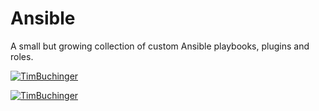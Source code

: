 # Ansible

A small but growing collection of custom Ansible playbooks, plugins and roles.

[![TimBuchinger](https://circleci.com/gh/timbuchinger/ansible.svg?style=svg)](https://github.com/timbuchinger)

[![TimBuchinger](https://img.shields.io/appveyor/job/build/timbuchinger/ansible/ci)](https://github.com/timbuchinger)
